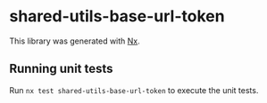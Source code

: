 # shared-utils-base-url-token

This library was generated with [Nx](https://nx.dev).

## Running unit tests

Run `nx test shared-utils-base-url-token` to execute the unit tests.
